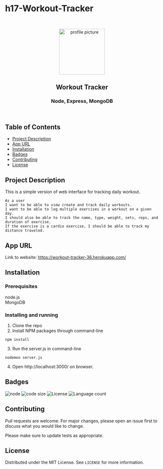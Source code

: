 # h17-Workout-Tracker


<br />
<p align="center">

<img src="https://avatars2.githubusercontent.com/u/59339564?v=4"  alt="profile picture" width="150" height="150">

<h2 align="center">Workout Tracker</h2>

<h3 align="center">
 Node, Express, MongoDB

</h3>
<br />
</p>


## Table of Contents
* [Project Description](#project-description)
* [App URL](#app-url)
* [Installation](#installation)
* [Badges](#badges)
* [Contributing](#contributing)
* [License](#license)



## Project Description
This is a simple version of web interface for tracking daily workout.

```
As a user
I want to be able to view create and track daily workouts. 
I want to be able to log multiple exercises in a workout on a given day. 
I should also be able to track the name, type, weight, sets, reps, and duration of exercise. 
If the exercise is a cardio exercise, I should be able to track my distance traveled.
```


## App URL
 Link to website: https://workout-tracker-36.herokuapp.com/
 


## Installation
### Prerequisites
  node.js  
  MongoDB

### Installing and running 
  1. Clone the repo 
  2. Install NPM packages through command-line
 ```
 npm install 
```  
  3. Run the server.js in command-line
 ```
 nodemon server.js
 ```
 
 4. Open http://localhost:3000/ on browser.
 

## Badges
![node](https://img.shields.io/node/v/latest?style=plastic)
![code size](https://img.shields.io/github/languages/code-size/mila-mamat/h17-Workout-Tracker)
![License](https://img.shields.io/github/license/mila-mamat/h17-Workout-Tracker)
![Language count](https://img.shields.io/github/languages/count/mila-mamat/h17-Workout-Tracker)

## Contributing
 Pull requests are welcome. For major changes, please open an issue first to discuss what you would like to change. 
 
 Please make sure to update tests as appropriate.

## License
Distributed under the MIT License. See `LICENSE` for more information.
